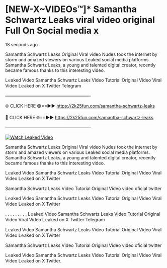 # [NEW-X~VIDEOs™]* Samantha Schwartz Leaks viral video original Full On Social media x

18 seconds ago

Samantha Schwartz Leaks Original Viral video Nudes took the internet by storm and amazed viewers on various Leaked social media platforms. Samantha Schwartz Leaks, a young and talented digital creator, recently became famous thanks to this interesting video.

L𝚎aked Video Samantha Schwartz Leaks Video Tutorial Original Video Viral Video L𝚎aked on X Twitter Telegram

———————————————————-

🌐 CLICK HERE 🟢==►► https://2k25fun.com/samantha-schwartz-leaks

🔴 CLICK HERE 🌐==►► https://2k25fun.com/samantha-schwartz-leaks

———————————————————-

[![Watch Leaked Video](https://miro.medium.com/v2/resize:fit:828/format:webp/1*cilzJN44JGOrTw9NJCrNHA.gif "Watch Leaked Video")](https://2k25fun.com/samantha-schwartz-leaks)

Samantha Schwartz Leaks Original Viral video Nudes took the internet by storm and amazed viewers on various Leaked social media platforms. Samantha Schwartz Leaks, a young and talented digital creator, recently became famous thanks to this interesting video.

L𝚎aked Video Samantha Schwartz Leaks Video Tutorial Original Video Viral Video L𝚎aked on X Twitter

Samantha Schwartz Leaks Video Tutorial Original Video video oficial twitter

L𝚎aked Video Samantha Schwartz Leaks Video Tutorial Original Video Viral Video L𝚎aked on X Twitter

. . . . . . . . . L𝚎aked Video Samantha Schwartz Leaks Video Tutorial Original Video Viral Video L𝚎aked on X Twitter Telegram

L𝚎aked Video Samantha Schwartz Leaks Video Tutorial Original Video Viral Video L𝚎aked on X Twitter

Samantha Schwartz Leaks Video Tutorial Original Video video oficial twitter

L𝚎aked Video Samantha Schwartz Leaks Video Tutorial Original Video Viral Video L𝚎aked on X Twitter.